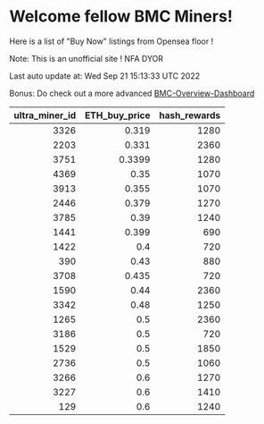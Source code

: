 # Welcome fellow BMC Miners!
Here is a list of "Buy Now" listings from Opensea floor !

Note: This is an unofficial site ! NFA DYOR

Last auto update at: Wed Sep 21 15:13:33 UTC 2022

Bonus: Do check out a more advanced [BMC-Overview-Dashboard](https://dune.com/defifunk/BMC-Overview-Dashboard)


|   ultra_miner_id |   ETH_buy_price |   hash_rewards |
|-----------------:|----------------:|---------------:|
|             3326 |          0.319  |           1280 |
|             2203 |          0.331  |           2360 |
|             3751 |          0.3399 |           1280 |
|             4369 |          0.35   |           1070 |
|             3913 |          0.355  |           1070 |
|             2446 |          0.379  |           1270 |
|             3785 |          0.39   |           1240 |
|             1441 |          0.399  |            690 |
|             1422 |          0.4    |            720 |
|              390 |          0.43   |            880 |
|             3708 |          0.435  |            720 |
|             1590 |          0.44   |           2360 |
|             3342 |          0.48   |           1250 |
|             1265 |          0.5    |           2360 |
|             3186 |          0.5    |            720 |
|             1529 |          0.5    |           1850 |
|             2736 |          0.5    |           1060 |
|             3266 |          0.6    |           1270 |
|             3227 |          0.6    |           1410 |
|              129 |          0.6    |           1240 |
